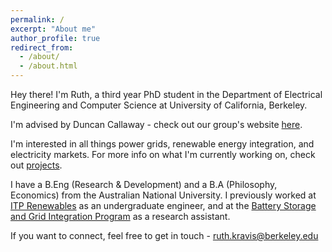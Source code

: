 ```yaml
---
permalink: /
excerpt: "About me"
author_profile: true
redirect_from: 
  - /about/
  - /about.html
---
```


Hey there! I'm Ruth, a third year PhD student in the Department of Electrical Engineering and Computer Science at University of California, Berkeley. 

I'm advised by Duncan Callaway - check out our group's website [here](https://emac.berkeley.edu/). 

I'm interested in all things power grids, renewable energy integration, and electricity markets. For more info on what I'm currently working on, check out [projects](/projects/).

I have a B.Eng (Research & Development) and a B.A (Philosophy, Economics) from the Australian National University. I previously worked at [ITP Renewables](https://www.itpau.com.au/) as an undergraduate engineer, and at the [Battery Storage and Grid Integration Program](https://bsgip.com/) as a research assistant.


If you want to connect, feel free to get in touch - ruth.kravis@berkeley.edu






